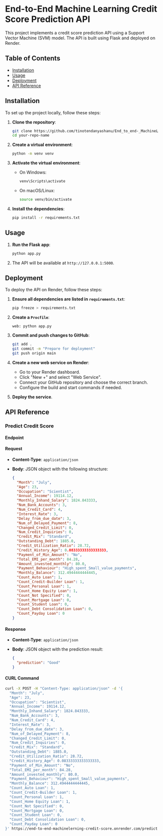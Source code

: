 
# End-to-End Machine Learning Credit Score Prediction API

This project implements a credit score prediction API using a Support Vector Machine (SVM) model. The API is built using Flask and deployed on Render.

## Table of Contents

- [Installation](#installation)
- [Usage](#usage)
- [Deployment](#deployment)
- [API Reference](#api-reference)

## Installation

To set up the project locally, follow these steps:

1. **Clone the repository**:
    ```sh
    git clone https://github.com/tinotendanyashanu/End_to_end-_MachineLerning-Credit_score-
    cd your-repo-name
    ```

2. **Create a virtual environment**:
    ```sh
    python -m venv venv
    ```

3. **Activate the virtual environment**:
    - On Windows:
      ```sh
      venv\Scripts\activate
      ```
    - On macOS/Linux:
      ```sh
      source venv/bin/activate
      ```

4. **Install the dependencies**:
    ```sh
    pip install -r requirements.txt
    ```

## Usage

1. **Run the Flask app**:
    ```sh
    python app.py
    ```

2. The API will be available at `http://127.0.0.1:5000`.

## Deployment

To deploy the API on Render, follow these steps:

1. **Ensure all dependencies are listed in `requirements.txt`**:
    ```sh
    pip freeze > requirements.txt
    ```

2. **Create a `Procfile`**:
    ```
    web: python app.py
    ```

3. **Commit and push changes to GitHub**:
    ```sh
    git add .
    git commit -m "Prepare for deployment"
    git push origin main
    ```

4. **Create a new web service on Render**:
    - Go to your Render dashboard.
    - Click "New +" and select "Web Service".
    - Connect your GitHub repository and choose the correct branch.
    - Configure the build and start commands if needed.

5. **Deploy the service**.

## API Reference

### Predict Credit Score

#### Endpoint

#### Request

- **Content-Type**: `application/json`
- **Body**: JSON object with the following structure:

    ```json
    {
      "Month": "July",
      "Age": 23,
      "Occupation": "Scientist",
      "Annual_Income": 19114.12,
      "Monthly_Inhand_Salary": 1824.843333,
      "Num_Bank_Accounts": 3,
      "Num_Credit_Card": 4,
      "Interest_Rate": 3,
      "Delay_from_due_date": 3,
      "Num_of_Delayed_Payment": 8,
      "Changed_Credit_Limit": 0,
      "Num_Credit_Inquiries": 0,
      "Credit_Mix": "Standard",
      "Outstanding_Debt": 1885.0,
      "Credit_Utilization_Ratio": 28.72,
      "Credit_History_Age": 0.08333333333333333,
      "Payment_of_Min_Amount": "No",
      "Total_EMI_per_month": 84.28,
      "Amount_invested_monthly": 80.0,
      "Payment_Behaviour": "High_spent_Small_value_payments",
      "Monthly_Balance": 312.4944444444445,
      "Count_Auto Loan": 1,
      "Count_Credit-Builder Loan": 1,
      "Count_Personal Loan": 1,
      "Count_Home Equity Loan": 1,
      "Count_Not Specified": 0,
      "Count_Mortgage Loan": 0,
      "Count_Student Loan": 0,
      "Count_Debt Consolidation Loan": 0,
      "Count_Payday Loan": 0
    }
    ```

#### Response

- **Content-Type**: `application/json`
- **Body**: JSON object with the prediction result:

    ```json
    {
      "prediction": "Good"
    }
    ```

####  CURL Command

```sh
curl -X POST -H "Content-Type: application/json" -d '{
  "Month": "July",
  "Age": 23,
  "Occupation": "Scientist",
  "Annual_Income": 19114.12,
  "Monthly_Inhand_Salary": 1824.843333,
  "Num_Bank_Accounts": 3,
  "Num_Credit_Card": 4,
  "Interest_Rate": 3,
  "Delay_from_due_date": 3,
  "Num_of_Delayed_Payment": 8,
  "Changed_Credit_Limit": 0,
  "Num_Credit_Inquiries": 0,
  "Credit_Mix": "Standard",
  "Outstanding_Debt": 1885.0,
  "Credit_Utilization_Ratio": 28.72,
  "Credit_History_Age": 0.08333333333333333,
  "Payment_of_Min_Amount": "No",
  "Total_EMI_per_month": 84.28,
  "Amount_invested_monthly": 80.0,
  "Payment_Behaviour": "High_spent_Small_value_payments",
  "Monthly_Balance": 312.4944444444445,
  "Count_Auto Loan": 1,
  "Count_Credit-Builder Loan": 1,
  "Count_Personal Loan": 1,
  "Count_Home Equity Loan": 1,
  "Count_Not Specified": 0,
  "Count_Mortgage Loan": 0,
  "Count_Student Loan": 0,
  "Count_Debt Consolidation Loan": 0,
  "Count_Payday Loan": 0
}' https://end-to-end-machinelerning-credit-score.onrender.com/predict

